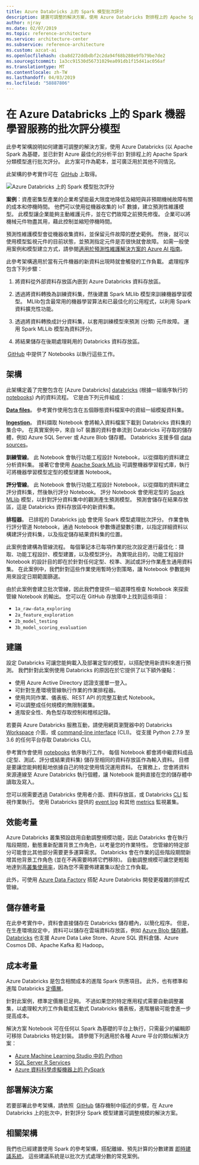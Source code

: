 ```yaml
---
title: Azure Databricks 上的 Spark 模型批次評分
description: 建置可調整的解決方案，使用 Azure Databricks 對排程上的 Apache Spark 分類模型進行批次評分。
author: njray
ms.date: 02/07/2019
ms.topic: reference-architecture
ms.service: architecture-center
ms.subservice: reference-architecture
ms.custom: azcat-ai
ms.openlocfilehash: cba8d272ddbdbf2c2da94f68b288e9fb79be7de2
ms.sourcegitcommit: 1a3cc91530d56731029ea091db1f15d41ac056af
ms.translationtype: MT
ms.contentlocale: zh-TW
ms.lasthandoff: 04/03/2019
ms.locfileid: "58887806"
---
```

# <a name="batch-scoring-of-spark-machine-learning-models-on-azure-databricks"></a>在 Azure Databricks 上的 Spark 機器學習服務的批次評分模型

此參考架構說明如何建置可調整的解決方案，使用 Azure Databricks (以 Apache Spark 為基礎，並已針對 Azure 最佳化的分析平台) 對排程上的 Apache Spark 分類模型進行批次評分。 此方案可作為範本，並可廣泛用於其他不同情況。

此架構的參考實作可在  [GitHub][github] 上取得。

![Azure Databricks 上的 Spark 模型批次評分](./_images/batch-scoring-spark.png)

**案例**：資產密集型產業的企業希望能最大限度地降低及縮短與非預期機械故障有關的成本和停機時間。 他們可以使用從機器收集的 IoT 數據，建立預測性維護模型。 此模型讓企業能夠主動維護元件，並在它們故障之前預先修復。 企業可以將機械元件物盡其用，藉此控制並縮短停機時間。

預測性維護模型會從機器收集資料，並保留元件故障的歷史範例。 然後，就可以使用模型監視元件的目前狀態，並預測指定元件是否很快就會故障。 如需一般使用案例和模型建立方式，請參閱[適用於預測性維護解決方案的 Azure AI 指南][ai-guide]。

此參考架構適用於當有元件機器的新資料出現時就會觸發的工作負載。 處理程序包含下列步驟：

1. 將資料從外部資料存放區內嵌到 Azure Databricks 資料存放區。

2. 透過將資料轉換為訓練資料集，然後建置 Spark MLlib 模型來訓練機器學習模型。 MLlib包含最常用的機器學習算法和已最佳化的公用程式，以利用 Spark 資料擴充性功能。

3. 透過將資料轉換成計分資料集，以套用訓練模型來預測 (分類) 元件故障。 運用 Spark MLLib 模型為資料評分。

4. 將結果儲存在後期處理耗用的 Databricks 資料存放區。

 [GitHub][github] 中提供了 Notebooks 以執行這些工作。

## <a name="architecture"></a>架構

此架構定義了完整包含在 [Azure Databricks] [databricks] (根據一組循序執行的 [notebooks][notebooks]) 內的資料流程。 它是由下列元件組成：

**[Data files][github]**。 參考實作使用包含在五個靜態資料檔案中的資組一組模擬資料集。

**[Ingestion][notebooks]**。 資料擷取 Notebook 會將輸入資料檔案下載到 Databricks 資料集的集合中。 在真實案例中，來自 IoT 裝置的資料會串流到 Databricks 可存取的儲存體，例如 Azure SQL Server 或 Azure Blob 儲存體。 Databricks 支援多個 [data sources][data-sources]。

**訓練管線**。 此 Notebook 會執行功能工程設計 Notebook，以從擷取的資料建立分析資料集。 接著它會使用 [Apache Spark MLlib][mllib] 可調整機器學習程式庫，執行可將機器學習模型定型的模型建置 Notebook。

**評分管線**。 此 Notebook 會執行功能工程設計 Notebook，以從擷取的資料建立評分資料集，然後執行評分 Notebook。 評分 Notebook 會使用定型的 [Spark MLlib][mllib-spark] 模型，以針對評分資料集中的觀測產生預測模型。 預測會儲存在結果存放區，這是 Databricks 資料存放區中的新資料集。

**排程器**。 已排程的 Databricks [job][job] 會使用 Spark 模型處理批次評分。 作業會執行評分管道 Notebook，通過 Notebook 參數傳遞變數引數，以指定詳細資料以構建評分資料集，以及指定儲存結果資料集的位置。

此案例會建構為管線流程。 每個筆記本已每項作業的批次設定進行最佳化：擷取、功能工程設計、模型建置，以及模型評分。 為實現此目的，功能工程設計 Notebook 的設計目的即在於針對任何定型、校準、測試或評分作業產生通用資料集。 在此案例中，我們針對這些作業使用暫時分割策略，讓 Notebook 參數能夠用來設定日期範圍篩選。

由於此案例會建立批次管線，因此我們會提供一組選擇性檢查 Notebook 來探索管線 Notebook 的輸出。 您可以在 GitHub 存放庫中上找到這些項目：

- `1a_raw-data_exploring`
- `2a_feature_exploration`
- `2b_model_testing`
- `3b_model_scoring_evaluation`

## <a name="recommendations"></a>建議

設定 Databricks 可讓您能夠載入及部署定型的模型，以搭配使用新資料來進行預測。 我們針對此案例使用 Databricks 的原因在於它提供了以下額外優點：

- 使用 Azure Active Directory 認證支援單一登入。
- 可針對生產環境管線執行作業的作業排程器。
- 使用共同作業、儀表板、REST API 的完整互動式 Notebook。
- 可以調整成任何規模的無限制叢集。
- 進階安全性、角色型存取控制和稽核記錄。

若要與 Azure Databricks 服務互動，請使用網頁瀏覽器中的 Databricks [Workspace][workspace] 介面，或 [command-line interface][cli] (CLI)。 從支援 Python 2.7.9 至 3.6 的任何平台存取 Databricks CLI。

參考實作會使用 [notebooks][notebooks] 依序執行工作。 每個 Notebook 都會將中繼資料成品 (定型、測試、評分或結果資料集) 儲存至相同的資料存放區作為輸入資料。 目標是要讓您能夠輕鬆地依據自己的特定使用情況運用資料。 在實務上，您會將資料來源連線至 Azure Databricks 執行個體，讓 Notebook 能夠直接在您的儲存體中讀取及寫入。

您可以視需要透過 Databricks 使用者介面、資料存放區，或 Databricks [CLI][cli] 監視作業執行。 使用 Databricks 提供的 [event log][log] 和其他 [metrics][metrics] 監視叢集。

## <a name="performance-considerations"></a>效能考量

Azure Databricks 叢集預設啟用自動調整規模功能，因此 Databricks 會在執行階段期間，動態重新配置背景工作角色，以考量您的作業特性。 您管線的特定部分可能會比其他部分需要更多運算需求。 Databricks 會在作業的這些階段期間新增其他背景工作角色 (並在不再需要時將它們移除)。 自動調整規模可讓您更輕鬆地達到高[叢集使用率][cluster]，因為您不需要佈建叢集以配合工作負載。

此外，可使用 [Azure Data Factory][adf] 搭配 Azure Databricks 開發更複雜的排程式管線。

## <a name="storage-considerations"></a>儲存體考量

在此參考實作中，資料會直接儲存在 Databricks 儲存體內，以簡化程序。 但是，在生產環境設定中，資料可以儲存在雲端資料存放區，例如 [Azure Blob 儲存體][blob]。 [Databricks][databricks-connect] 也支援 Azure Data Lake Store、Azure SQL 資料倉儲、Azure Cosmos DB、Apache Kafka 和 Hadoop。

## <a name="cost-considerations"></a>成本考量

Azure Databricks 是包含相關成本的進階 Spark 供應項目。 此外，也有標準和進階 Databricks [定價層][pricing]。

針對此案例，標準定價層已足夠。 不過如果您的特定應用程式需要自動調整叢集，以處理較大的工作負載或互動式 Databricks 儀表板，進階層級可能會進一步提高成本。

解決方案 Notebook 可在任何以 Spark 為基礎的平台上執行，只需最少的編輯即可移除 Databricks 特定封裝。 請參閱下列適用於各種 Azure 平台的類似解決方案：

- [Azure Machine Learning Studio 中的 Python][python-aml]
- [SQL Server R Services][sql-r]
- [Azure 資料科學虛擬機器上的 PySpark][py-dvsm]

## <a name="deploy-the-solution"></a>部署解決方案

若要部署此參考架構，請依照  [GitHub][github] 儲存機制中描述的步驟，在 Azure Databricks 上的批次中，針對評分 Spark 模型建置可調整規模的解決方案。

## <a name="related-architectures"></a>相關架構

我們也已經建置使用 Spark 的參考架構，搭配離線、預先計算的分數建置 [即時建議系統][recommendation]。 這些建議系統是以批次方式處理分數的常見案例。

[adf]: https://azure.microsoft.com/blog/operationalize-azure-databricks-notebooks-using-data-factory/
[ai-guide]: /azure/machine-learning/team-data-science-process/cortana-analytics-playbook-predictive-maintenance
[blob]: https://docs.databricks.com/spark/latest/data-sources/azure/azure-storage.html
[cli]: https://docs.databricks.com/user-guide/dev-tools/databricks-cli.html
[cluster]: https://docs.azuredatabricks.net/user-guide/clusters/sizing.html
[databricks]: /azure/azure-databricks/
[databricks-connect]: /azure/azure-databricks/databricks-connect-to-data-sources
[data-sources]: https://docs.databricks.com/spark/latest/data-sources/index.html
[github]: https://github.com/Azure/BatchSparkScoringPredictiveMaintenance
[job]: https://docs.databricks.com/user-guide/jobs.html
[log]: https://docs.databricks.com/user-guide/clusters/event-log.html
[metrics]: https://docs.databricks.com/user-guide/clusters/metrics.html
[mllib]: https://docs.databricks.com/spark/latest/mllib/index.html
[mllib-spark]: https://docs.databricks.com/spark/latest/mllib/index.html#apache-spark-mllib
[notebooks]: https://docs.databricks.com/user-guide/notebooks/index.html
[pricing]: https://azure.microsoft.com/en-us/pricing/details/databricks/
[python-aml]: https://gallery.azure.ai/Notebook/Predictive-Maintenance-Modelling-Guide-Python-Notebook-1
[py-dvsm]: https://gallery.azure.ai/Tutorial/Predictive-Maintenance-using-PySpark
[recommendation]: /azure/architecture/reference-architectures/ai/real-time-recommendation
[sql-r]: https://gallery.azure.ai/Tutorial/Predictive-Maintenance-Modeling-Guide-using-SQL-R-Services-1
[workspace]: https://docs.databricks.com/user-guide/workspace.html
